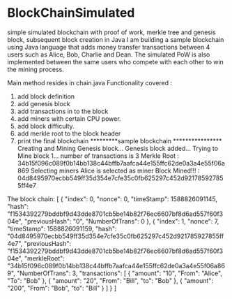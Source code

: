 # BlockChainSimulated
 simple simulated blockchain with proof of work, merkle tree and genesis block, subsequent block creation in Java
 I am building a sample blockchain using Java language that adds money transfer transactions between 4 users such as 
 Alice, Bob, Charlie and Dean. 
 The simulated PoW is also implemented between the same users who compete with each other to win the mining process. 
 
 Main method resides in chain.java
 Functionality covered :
1) add block definition
2) add genesis block
3) add transactions in to the block
4) add miners with certain CPU power. 
5) add block difficulty.
6) add merkle root to the block header 
7) print the final blockchain
*********sample blockchain ****************
Creating and Mining Genesis block... 
Genesis block added... 
Trying to Mine block 1... 
number of transactions is 3
Merkle Root : 34b15f096c089f0b14bb138c44bffb7aafca44e155ffc62de0a3a4e55f06a869
Selecting miners 
Alice is selected as miner
Block Mined!!! : 04d8495970ecbb549ff35d354e7cfe35c0fb625297c452d921785927855ff4e7

The block chain: 
[
  {
    "index": 0,
    "nonce": 0,
    "timeStamp": 1588826091145,
    "hash": "f1534392279bddbf9d43dde8701cb5be14b82f76ec6607bf8d6ad557f60f304e",
    "previousHash": "0",
    "NumberOfTrans": 0
  },
  {
    "index": 1,
    "nonce": 7,
    "timeStamp": 1588826091159,
    "hash": "04d8495970ecbb549ff35d354e7cfe35c0fb625297c452d921785927855ff4e7",
    "previousHash": "f1534392279bddbf9d43dde8701cb5be14b82f76ec6607bf8d6ad557f60f304e",
    "merkleRoot": "34b15f096c089f0b14bb138c44bffb7aafca44e155ffc62de0a3a4e55f06a869",
    "NumberOfTrans": 3,
    "transactions": [
      {
        "amount": "10",
        "From": "Alice",
        "To": "Bob"
      },
      {
        "amount": "20",
        "From": "Bill",
        "to": "Bob"
      },
      {
        "amount": "200",
        "From": "Bob",
        "to": "Bill"
      }
    ]
  }
]
